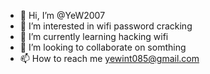 - 👋 Hi, I’m @YeW2007
- 👀 I’m interested in wifi password cracking
- 🌱 I’m currently learning hacking wifi
- 💞️ I’m looking to collaborate on somthing
- 📫 How to reach me yewint085@gmail.com

<!---
YeW2007/YeW2007 is a ✨ special ✨ repository because its `README.md` (this file) appears on your GitHub profile.
You can click the Preview link to take a look at your changes.
--->
